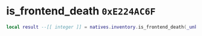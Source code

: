 # is_frontend_death `0xE224AC6F`

```lua
local result --[[ integer ]] = natives.inventory.is_frontend_death(_unk0 --[[ integer ]], _unk1 --[[ integer ]], _unk2 --[[ integer ]])
```